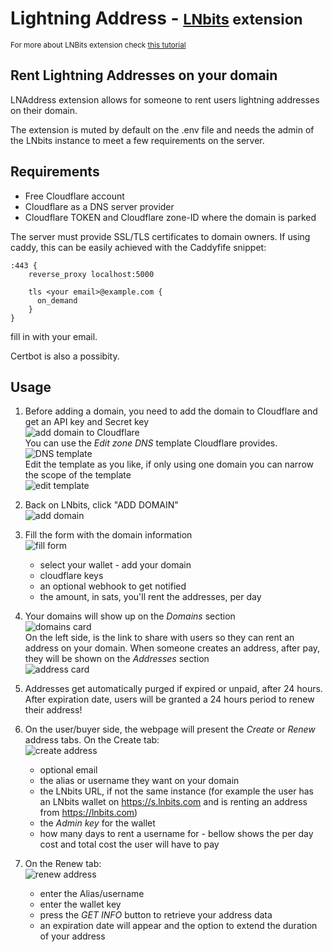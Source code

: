 # Lightning Address - <small>[LNbits](https://github.com/lnbits/lnbits) extension</small>
<small>For more about LNBits extension check [this tutorial](https://github.com/lnbits/lnbits/wiki/LNbits-Extensions)</small>

<h2>Rent Lightning Addresses on your domain</h2>
LNAddress extension allows for someone to rent users lightning addresses on their domain.

The extension is muted by default on the .env file and needs the admin of the LNbits instance to meet a few requirements on the server.

## Requirements

- Free Cloudflare account
- Cloudflare as a DNS server provider
- Cloudflare TOKEN and Cloudflare zone-ID where the domain is parked

The server must provide SSL/TLS certificates to domain owners. If using caddy, this can be easily achieved with the Caddyfife snippet:

```
:443 {
    reverse_proxy localhost:5000

    tls <your email>@example.com {
      on_demand
    }
}
```

fill in with your email.

Certbot is also a possibity.

## Usage

1. Before adding a domain, you need to add the domain to Cloudflare and get an API key and Secret key\
   ![add domain to Cloudflare](https://i.imgur.com/KTJK7uT.png)\
   You can use the _Edit zone DNS_ template Cloudflare provides.\
   ![DNS template](https://i.imgur.com/ciRXuGd.png)\
   Edit the template as you like, if only using one domain you can narrow the scope of the template\
   ![edit template](https://i.imgur.com/NCUF72C.png)

2. Back on LNbits, click "ADD DOMAIN"\
   ![add domain](https://i.imgur.com/9Ed3NX4.png)

3. Fill the form with the domain information\
   ![fill form](https://i.imgur.com/JMcXXbS.png)

   - select your wallet - add your domain
   - cloudflare keys
   - an optional webhook to get notified
   - the amount, in sats, you'll rent the addresses, per day

4. Your domains will show up on the _Domains_ section\
   ![domains card](https://i.imgur.com/Fol1Arf.png)\
   On the left side, is the link to share with users so they can rent an address on your domain. When someone creates an address, after pay, they will be shown on the _Addresses_ section\
   ![address card](https://i.imgur.com/judrIeo.png)

5. Addresses get automatically purged if expired or unpaid, after 24 hours. After expiration date, users will be granted a 24 hours period to renew their address!

6. On the user/buyer side, the webpage will present the _Create_ or _Renew_ address tabs. On the Create tab:\
   ![create address](https://i.imgur.com/lSYWGeT.png)
   - optional email
   - the alias or username they want on your domain
   - the LNbits URL, if not the same instance (for example the user has an LNbits wallet on https://s.lnbits.com and is renting an address from https://lnbits.com)
   - the _Admin key_ for the wallet
   - how many days to rent a username for - bellow shows the per day cost and total cost the user will have to pay
7. On the Renew tab:\
   ![renew address](https://i.imgur.com/rzU46ps.png)
   - enter the Alias/username
   - enter the wallet key
   - press the _GET INFO_ button to retrieve your address data
   - an expiration date will appear and the option to extend the duration of your address

